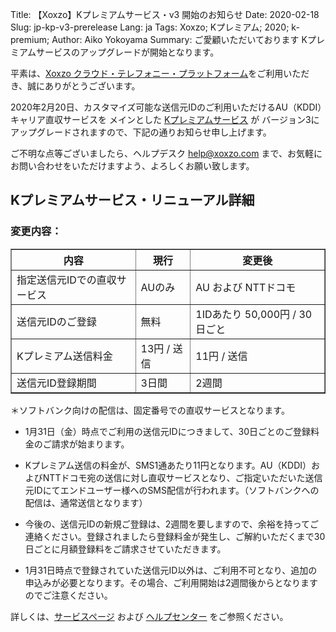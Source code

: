 Title: 【Xoxzo】Kプレミアムサービス・v3 開始のお知らせ
Date: 2020-02-18
Slug: jp-kp-v3-prerelease
Lang: ja
Tags: Xoxzo; Kプレミアム; 2020; k-premium;
Author: Aiko Yokoyama
Summary: ご愛顧いただいております Kプレミアムサービスのアップグレードが開始となります。

平素は、[Xoxzo クラウド・テレフォニー・プラットフォーム](https://www.xoxzo.com/ja/)をご利用いただき、誠にありがとうございます。

2020年2月20日、カスタマイズ可能な送信元IDのご利用いただけるAU（KDDI）キャリア直収サービスを
メインとした [Kプレミアムサービス](https://help.xoxzo.com/ja/xoxzo-cloud-telephony-platform/articles/the-k-premium-service/) が
バージョン3にアップグレードされますので、下記の通りお知らせ申し上げます。

ご不明な点等ございましたら、ヘルプデスク help@xoxzo.com まで、お気軽にお問い合わせをいただけますよう、よろしくお願い致します。

## Kプレミアムサービス・リニューアル詳細

### 変更内容：

<div class="table-responsive">
  <table border="1" cellpadding="10" cellspacing="1">
    <tr>
      <th>内容</th>
      <th>現行</th>
      <th>変更後</th>
    </tr>
    <tr>
      <td>指定送信元IDでの直収サービス</td>
      <td>AUのみ</td>
      <td>AU および NTTドコモ</td>
    </tr>
     <tr>
      <td>送信元IDのご登録</td>
      <td>無料</td>
      <td>1IDあたり 50,000円 / 30日ごと</td>
    </tr>
    <tr>
      <td>Kプレミアム送信料金</td>
      <td>13円 / 送信</td>
      <td>11円 / 送信</td>
    </tr>
     <tr>
      <td>送信元ID登録期間</td>
      <td>3日間</td>
      <td>2週間</td>
    </tr>
  </table>
</div>
＊ソフトバンク向けの配信は、固定番号での直収サービスとなります。


- 1月31日（金）時点でご利用の送信元IDにつきまして、30日ごとのご登録料金のご請求が始まります。

- Kプレミアム送信の料金が、SMS1通あたり11円となります。AU（KDDI）およびNTTドコモ宛の送信に対し直収サービスとなり、ご指定いただいた送信元IDにてエンドユーザー様へのSMS配信が行われます。（ソフトバンクへの配信は、通常送信となります）

- 今後の、送信元IDの新規ご登録は、2週間を要しますので、余裕を持ってご連絡ください。登録されましたら登録料金が発生し、ご解約いただくまで30日ごとに月額登録料をご請求させていただきます。

- 1月31日時点で登録されていた送信元ID以外は、ご利用不可となり、追加の申込みが必要となります。その場合、ご利用開始は2週間後からとなりますのでご注意ください。

詳しくは、[サービスページ](https://www.xoxzo.com/ja/about/sms-api/#k-premium) および
[ヘルプセンター](https://help.xoxzo.com/ja/xoxzo-cloud-telephony-platform/articles/the-k-premium-service/) をご参照ください。
